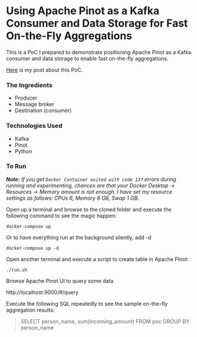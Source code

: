# Using Apache Pinot as a Kafka Consumer and Data Storage for Fast On-the-Fly Aggregations

This is a PoC I prepared to demonstrate positioning Apache Pinot as a Kafka consumer and data storage to enable fast on-the-fly aggregations.

[Here](https://mert.codes/harder-better-faster-stronger-apache-pinot-as-a-kafka-consumer-and-datastore-for-fast-7df25bcc7d02) is my post about this PoC.

### The Ingredients

- Producer
- Message broker
- Destination (consumer)

### Technologies Used

- Kafka
- Pinot
- Python

### To Run

_**Note:** If you get `Docker Container exited with code 137` errors during running and experimenting, chances are that your Docker Desktop -> Resources -> Memory amount is not enough. I have set my resource settings as follows: CPUs 6, Memory 8 GB, Swap 1 GB._

Open up a terminal and browse to the cloned folder and execute the following command to see the magic happen:

`docker-compose up`

Or to have everything run at the background silently, add -d

`docker-compose up -d`

Open another terminal and execute a script to create table in Apache Pinot:

`./run.sh`

Browse Apache Pinot UI to query some data

http://localhost:9000/#/query

Execute the following SQL repeatedly to see the sample on-the-fly aggregation results:
> SELECT person_name, sum(incoming_amount) FROM poc
GROUP BY person_name
